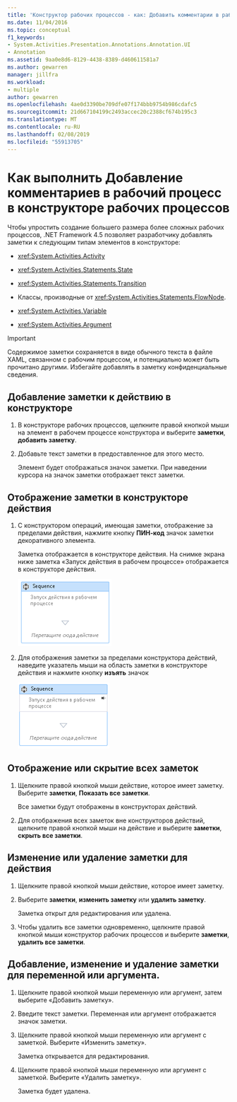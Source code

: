 ```yaml
---
title: 'Конструктор рабочих процессов - как: Добавить комментарии в рабочий процесс'
ms.date: 11/04/2016
ms.topic: conceptual
f1_keywords:
- System.Activities.Presentation.Annotations.Annotation.UI
- Annotation
ms.assetid: 9aa0e8d6-8129-4438-8389-d460611581a7
ms.author: gewarren
manager: jillfra
ms.workload:
- multiple
author: gewarren
ms.openlocfilehash: 4ae0d3390be709dfe07f174bbb9754b986cdafc5
ms.sourcegitcommit: 21d667104199c2493accec20c2388cf674b195c3
ms.translationtype: MT
ms.contentlocale: ru-RU
ms.lasthandoff: 02/08/2019
ms.locfileid: "55913705"
---
```

# <a name="how-to-add-comments-to-a-workflow-in-the-workflow-designer"></a>Как выполнить  Добавление комментариев в рабочий процесс в конструкторе рабочих процессов

Чтобы упростить создание большего размера более сложных рабочих процессов, .NET Framework 4.5 позволяет разработчику добавлять заметки к следующим типам элементов в конструкторе:

-   <xref:System.Activities.Activity>

-   <xref:System.Activities.Statements.State>

-   <xref:System.Activities.Statements.Transition>

-   Классы, производные от <xref:System.Activities.Statements.FlowNode>.

-   <xref:System.Activities.Variable>

-   <xref:System.Activities.Argument>

> [!IMPORTANT]
> Содержимое заметки сохраняется в виде обычного текста в файле XAML, связанном с рабочим процессом, и потенциально может быть прочитано другими. Избегайте добавлять в заметку конфиденциальные сведения.

## <a name="adding-an-annotation-to-an-activity-in-the-designer"></a>Добавление заметки к действию в конструкторе

1. В конструкторе рабочих процессов, щелкните правой кнопкой мыши на элемент в рабочем процессе конструктора и выберите **заметки**, **добавить заметку**.

1. Добавьте текст заметки в предоставленное для этого место.

   Элемент будет отображаться значок заметки. При наведении курсора на значок заметки отображает текст заметки.

## <a name="displaying-an-annotation-in-an-activitys-designer"></a>Отображение заметки в конструкторе действия

1. С конструктором операций, имеющая заметки, отображение за пределами действия, нажмите кнопку **ПИН-код** значок заметки декоративного элемента.

   Заметка отображается в конструкторе действия. На снимке экрана ниже заметка «Запуск действия в рабочем процессе» отображается в конструкторе действия.

   ![Примечание, отображаемое в конструкторе действий](../workflow-designer/media/annotationindesigner.png)

2. Для отображения заметки за пределами конструктора действий, наведите указатель мыши на область заметки в конструкторе действия и нажмите кнопку **изъять** значок

   ![Примечание, отображаемое за пределами конструктора действия](../workflow-designer/media/annotationoutsidedesigner.png)

## <a name="showing-or-hiding-all-annotations"></a>Отображение или скрытие всех заметок

1. Щелкните правой кнопкой мыши действие, которое имеет заметку. Выберите **заметки**, **Показать все заметки**.

   Все заметки будут отображены в конструкторах действий.

1. Для отображения всех заметок вне конструкторов действий, щелкните правой кнопкой мыши на действие и выберите **заметки**, **скрыть все заметки**.

## <a name="editing-or-deleting-an-annotation-for-an-activity"></a>Изменение или удаление заметки для действия

1. Щелкните правой кнопкой мыши действие, которое имеет заметку.

1. Выберите **заметки**, **изменить заметку** или **удалить заметку**.

   Заметка открыт для редактирования или удалена.

1. Чтобы удалить все заметки одновременно, щелкните правой кнопкой мыши конструктор рабочих процессов и выберите **заметки**, **удалить все заметки**.

## <a name="adding-editing-and-deleting-an-annotation-for-a-variable-or-argument"></a>Добавление, изменение и удаление заметки для переменной или аргумента.

1. Щелкните правой кнопкой мыши переменную или аргумент, затем выберите «Добавить заметку».

1. Введите текст заметки. Переменная или аргумент отображается значок заметки.

1. Щелкните правой кнопкой мыши переменную или аргумент с заметкой. Выберите «Изменить заметку».

   Заметка открывается для редактирования.

1. Щелкните правой кнопкой мыши переменную или аргумент с заметкой. Выберите «Удалить заметку».

   Заметка будет удалена.